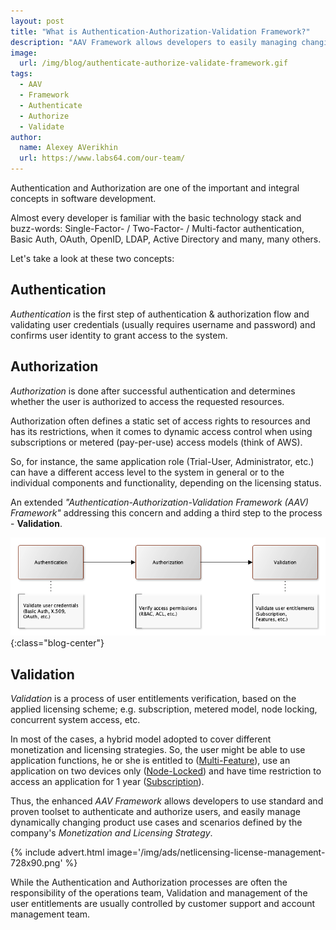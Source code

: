 ```yaml
---
layout: post
title: "What is Authentication-Authorization-Validation Framework?"
description: "AAV Framework allows developers to easily managing changing product use cases and scenarios"
image:
  url: /img/blog/authenticate-authorize-validate-framework.gif
tags:
  - AAV
  - Framework
  - Authenticate
  - Authorize
  - Validate
author:
  name: Alexey AVerikhin
  url: https://www.labs64.com/our-team/
---
```


Authentication and Authorization are one of the important and integral concepts in software development.

Almost every developer is familiar with the basic technology stack and buzz-words: Single-Factor- / Two-Factor- / Multi-factor authentication, Basic Auth, OAuth, OpenID, LDAP, Active Directory and many, many others.

Let's take a look at these two concepts:

## Authentication

*Authentication* is the first step of authentication & authorization flow and validating user credentials (usually requires username and password) and confirms user identity to grant access to the system.

## Authorization

*Authorization* is done after successful authentication and determines whether the user is authorized to access the requested resources.

Authorization often defines a static set of access rights to resources and has its restrictions, when it comes to dynamic access control when using subscriptions or metered (pay-per-use) access models (think of AWS).

So, for instance, the same application role (Trial-User, Administrator, etc.) can have a different access level to the system in general or to the individual components and functionality, depending on the licensing status.

An extended *"Authentication-Authorization-Validation Framework (AAV) Framework"* addressing this concern and adding a third step to the process - **Validation**.

![Authentication-Authorization-Validation Framework](/img/blog/aav-framework-flow.png "Authentication-Authorization-Validation Framework"){:class="blog-center"}

## Validation

*Validation* is a process of user entitlements verification, based on the applied licensing scheme; e.g. subscription, metered model, node locking, concurrent system access, etc.

In most of the cases, a hybrid model adopted to cover different monetization and licensing strategies. So, the user might be able to use application functions, he or she is entitled to ([Multi-Feature](https://netlicensing.io/wiki/multi-feature)), use an application on two devices only ([Node-Locked](https://netlicensing.io/wiki/node-locked)) and have time restriction to access an application for 1 year ([Subscription](https://netlicensing.io/wiki/subscription)).

Thus, the enhanced *AAV Framework* allows developers to use standard and proven toolset to authenticate and authorize users, and easily manage dynamically changing product use cases and scenarios defined by the company's *Monetization and Licensing Strategy*.

{% include advert.html image='/img/ads/netlicensing-license-management-728x90.png' %}

While the Authentication and Authorization processes are often the responsibility of the operations team, Validation and management of the user entitlements are usually controlled by customer support and account management team.
